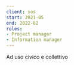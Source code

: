 ```yaml
---
client: sos
start: 2021-05
end: 2022-02
roles:
- Project manager
- Information manager
---
```


Ad uso civico e collettivo